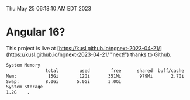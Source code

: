 Thu May 25 06:18:10 AM EDT 2023

# Angular 16?


This project is live at [https://kusl.github.io/ngnext-2023-04-21/](https://kusl.github.io/ngnext-2023-04-21/ "next!") thanks to Github.

```bash
System Memory
               total        used        free      shared  buff/cache   available
Mem:            15Gi        12Gi       351Mi       979Mi       2.7Gi       1.7Gi
Swap:          8.0Gi       5.0Gi       3.0Gi
System Storage
1.2G	.
